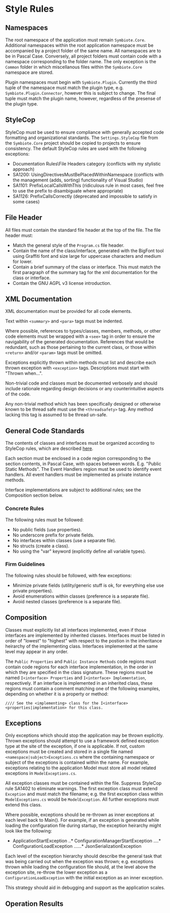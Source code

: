 # Style Rules
## Namespaces

The root namespace of the application must remain ```Symbiote.Core```.  Additional namespaces within the root application namespace must be accompanied by a project
folder of the same name.  All namespaces are to be in Pascal Case.  Conversely, all project folders must contain code with a namespace corresponding 
to the folder name.  The only exception is the ```Common``` folder in which miscellanous files within the ```Symbiote.Core``` namespace are stored.

Plugin namespaces must begin with ```Symbiote.Plugin```.  Currently the third tuple of the namespace must match the plugin type, e.g. ```Symbiote.Plugin.Connector```, however this is subject to change.  The final tuple must match the plugin name, however, regardless of the presense of the plugin type.

## StyleCop

StyleCop must be used to ensure compliance with generally accepted code formatting and organizational standards.  The ```Settings.StyleCop``` file from the ```Symbiote.Core```
project should be copied to projects to ensure consistency.  The default StyleCop rules are used with the following exceptions:

* Documentation Rules\File Headers category (conflicts with my stylistic approach)
* SA1200: UsingDirectivesMustBePlacedWithinNamespace (conflicts with the management (adds, sorting) functionality of Visual Studio)
* SA1101: PrefixLocalCallsWithThis (ridiculous rule in most cases, feel free to use the prefix to disambiguate where appropriate)
* SA1126: PrefixCallsCorrectly (deprecated and impossible to satisfy in some cases)

## File Header

All files must contain the standard file header at the top of the file.  The file header must:

* Match the general style of the ```Program.cs``` file header.
* Contain the name of the class/interface, generated with the BigFont tool using Graffiti font and size large for uppercase characters and medium for lower.
* Contain a brief summary of the class or interface.  This must match the first paragraph of the summary tag for the xml documentation for the class or interface.
* Contain the GNU AGPL v3 license introduction.

## XML Documentation

XML documentation must be provided for all code elements.  

Text within ```<summary>``` and ```<para>``` tags must be indented.  

Where possible, references to types/classes, members, methods, or other code elements must be wrapped with a ```<see>``` tag in order to ensure the navigability of the generated documentation.  References that would
be redundant, such as those pertaining to the current class, or those within ```<return>``` and/or ```<param>``` tags must be omitted.

Exceptions explicitly thrown within methods must list and describe each thrown exception with ```<exception>``` tags.  Descriptions must start with "Thrown when...".

Non-trivial code and classes must be documented verbosely and should include rationale regarding design decisions or any counterintuitive aspects of the code.

Any non-trivial method which has been specifically designed or otherwise known to be thread safe must use the ```<threadsafety>``` tag.  Any method lacking this tag is assumed to be thread un-safe.

## General Code Standards

The contents of classes and interfaces must be organized according to StyleCop rules, which are described [here](http://stackoverflow.com/questions/150479/order-of-items-in-classes-fields-properties-constructors-methods/310967#310967).

Each section must be enclosed in a code region corresponding to the section contents, in Pascal Case, with spaces between words.  E.g. "Public Static Methods".  The Event Handlers region must be used to identify event handlers.  All event handlers must be implemented as private instance methods.

Interface implementations are subject to additional rules; see the Composition section below.

### Concrete Rules

The following rules must be followed:

* No public fields (use properties).
* No underscore prefix for private fields.
* No interfaces within classes (use a separate file).
* No structs (create a class).
* No using the "var" keyword (explicitly define all variable types).

### Firm Guidelines

The following rules should be followed, with few exceptions:

* Minimize private fields (utility/generic stuff is ok, for everything else use private properties).
* Avoid enumerations within classes (preference is a separate file).
* Avoid nested classes (preference is a separate file).

## Composition

Classes must explicitly list all interfaces implemented, even if those interfaces are implemented by inherited classes.  Interfaces must be listed in order of "lowest" to "highest" with respect
to the postion in the inheritance heirarchy of the implementing class.  Interfaces implemented at the same level may appear in any order.

The ```Public Properties``` and ```Public Instance Methods``` code regions must contain code regions for each interface implementation, in the order in which they are specified in the class signature.
These regions must be named ```I<interface> Properties``` and ```I<interface> Implementation```, respectively.  If an interface is implemented in an inherited class, these regions must contain a comment matching
one of the following examples, depending on whether it is a property or method:

```//// See the <implementing> class for the I<interface> <properties|implementation> for this class.```

## Exceptions

Only exceptions which should stop the application may be thrown explicitly.  Thrown exceptions should attempt to use a framework defined exception type at the site of the exception, if one is applicable.  If not, custom
exceptions must be created and stored in a single file named ```<namespace|subject>Exceptions.cs``` where the containing namespace or subject of the exceptions is contained within the name.  For example, exceptions relating to the application Model
must store all model related exceptions in ```ModelExceptions.cs```.

All exception classes must be contained within the file.  Suppress StyleCop rule SA1402 to eliminate warnings.  The first exception class must extend ```Exception``` and must match the filename; e.g. the first exception class
within ```ModelExceptions.cs``` would be ```ModelException```.  All further exceptions must extend this class.

Where possible, exceptions should be re-thrown as inner exceptions at each level back to Main().  For example, if an exception is generated while loading the configuration file during startup, the exception heirarchy might look like the following:

* ApplicationStartException
..* ConfigurationManagerStartException
....* ConfigurationLoadException
......* JsonSerializationException

Each level of the exception hierarchy should describe the general task that was being carried out when the exception was thrown; e.g. exceptions thrown while loading the configuration file should, at the level above the exception site,
re-throw the lower exception as a ```ConfigurationLoadException``` with the initial exception as an inner exception.

This strategy should aid in debugging and support as the application scales.

## Operation Results

